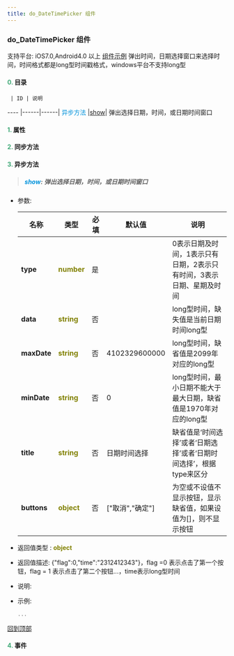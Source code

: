 ```yaml
---
title: do_DateTimePicker 组件
---
```


### do_DateTimePicker 组件

 支持平台: iOS7.0,Android4.0 以上
 [组件示例](https://github.com/do-api/docs-example/tree/master/source/view/do_DateTimePicker)
 弹出时间，日期选择窗口来选择时间，时间格式都是long型时间戳格式，windows平台不支持long型

#### <font color ='#40A977'>**0.**</font> 目录

     | ID | 说明
---- |------|------|
<font color ='#0092db'>异步方法</font>  |[show](#show)| 弹出选择日期，时间，或日期时间窗口

#### <font color ='#40A977'>**1.**</font> 属性

#### <font color ='#40A977'>**2.**</font> 同步方法

#### <font color ='#40A977'>**3.**</font> 异步方法

>##### <span id=show><font color ='#0092db'>**show**</font></span>: 弹出选择日期，时间，或日期时间窗口

- 参数:

  名称 | 类型 |必填|默认值|说明
  ---- |-------------  |--------------|--------|------
  **type** |<font color ='#808000'>**number**</font> | 是 | |0表示日期及时间，1表示只有日期，2表示只有时间，3表示日期、星期及时间
  **data** |<font color ='#808000'>**string**</font> | 否 | |long型时间，缺失值是当前日期时间long型
  **maxDate** |<font color ='#808000'>**string**</font> | 否 | 4102329600000|long型时间，缺省值是2099年对应的long型
  **minDate** |<font color ='#808000'>**string**</font> | 否 | 0|long型时间，最小日期不能大于最大日期，缺省值是1970年对应的long型
  **title** |<font color ='#808000'>**string**</font> | 否 | 日期时间选择|缺省值是‘时间选择’或者‘日期选择’或者‘日期时间选择’，根据type来区分
  **buttons** |<font color ='#808000'>**object**</font> | 否 | ["取消","确定"]|为空或不设值不显示按钮，显示缺省值，如果设值为[]，则不显示按钮
- 返回值类型 : <font color ='#808000'>**object**</font>
- 返回值描述: {"flag":0,"time":"2312412343"}，flag =0 表示点击了第一个按钮，flag = 1 表示点击了第二个按钮...，time表示long型时间
- 说明: 
- 示例:

  ```javascript
  ...

  ```

[回到顶部](#top)


#### <font color ='#40A977'>**4.**</font> 事件


